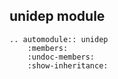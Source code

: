 
## unidep module

```{eval-rst}
.. automodule:: unidep
    :members:
    :undoc-members:
    :show-inheritance:
```
